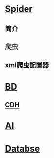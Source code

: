 
# [Spider](https://zcdzcdzcd.github.io/pages/html/md/Spider) 
## 简介
## 爬虫
## xml爬虫配置器
# [BD](https://zcdzcdzcd.github.io/pages/md/BD) 
## [CDH](https://zcdzcdzcd.github.io/pages/md/bd/cdh)
# [AI](https://zcdzcdzcd.github.io/pages/md/AI) 
# [Databse](https://zcdzcdzcd.github.io/pages/md/Database) 